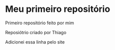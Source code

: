 # Meu primeiro repositório
 Primeiro repositório feito por mim

Reposiótrio criado por Thiago

Adicionei essa linha pelo site
